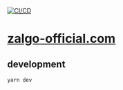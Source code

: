 [![CI/CD](https://github.com/zalgo3/zalgo-official.com/actions/workflows/cicd.yaml/badge.svg)](https://github.com/zalgo3/zalgo-official.com/actions/workflows/cicd.yaml)

# [zalgo-official.com](https://zalgo-official.com)

## development

```ShellSession
yarn dev
```
